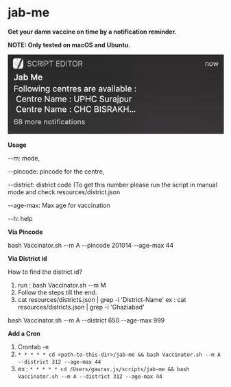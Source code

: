 # jab-me
**Get your damn vaccine on time by a notification reminder.**

**NOTE: Only tested on macOS and Ubuntu.**

![NOTIF_EX](https://github.com/gauravat16/jab-me/blob/master/screenshots/notif-ex.png)

**Usage**

--m: mode,

--pincode: pincode for the centre,

--district: district code (To get this number please run the script in manual mode and check resources/district.json

--age-max: Max age for vaccination

--h: help



**Via Pincode**

bash  Vaccinator.sh --m A --pincode 201014 --age-max 44

**Via District id**

How to find the district id?

1. run : bash  Vaccinator.sh --m M
2. Follow the steps till the end.
3. cat resources/districts.json | grep -i 'District-Name'  ex : cat resources/districts.json | grep -i 'Ghaziabad'

bash  Vaccinator.sh --m A --district 650 --age-max 999

**Add a Cron**

1. Crontab -e
2. `* * * * * cd <path-to-this-dir>/jab-me && bash Vaccinator.sh --m A --district 312 --age-max 44`
3. ex : `* * * * * cd /Users/gaurav.js/scripts/jab-me && bash Vaccinator.sh --m A --district 312 --age-max 44`



